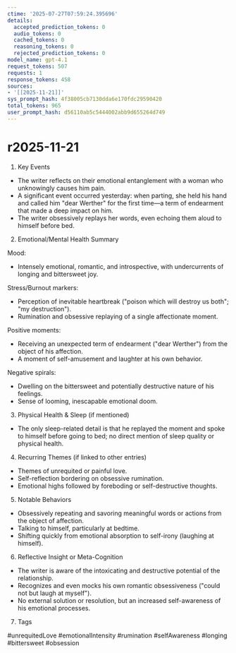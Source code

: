 ```yaml
---
ctime: '2025-07-27T07:59:24.395696'
details:
  accepted_prediction_tokens: 0
  audio_tokens: 0
  cached_tokens: 0
  reasoning_tokens: 0
  rejected_prediction_tokens: 0
model_name: gpt-4.1
request_tokens: 507
requests: 1
response_tokens: 458
sources:
- '[[2025-11-21]]'
sys_prompt_hash: 4f38005cb7130dda6e170fdc29590420
total_tokens: 965
user_prompt_hash: d56110ab5c5444002abb9d655264d749
---
```

# r2025-11-21

1. Key Events

- The writer reflects on their emotional entanglement with a woman who unknowingly causes him pain.
- A significant event occurred yesterday: when parting, she held his hand and called him "dear Werther" for the first time—a term of endearment that made a deep impact on him.
- The writer obsessively replays her words, even echoing them aloud to himself before bed.

2. Emotional/Mental Health Summary

Mood:
- Intensely emotional, romantic, and introspective, with undercurrents of longing and bittersweet joy.

Stress/Burnout markers:
- Perception of inevitable heartbreak ("poison which will destroy us both"; "my destruction").
- Rumination and obsessive replaying of a single affectionate moment.

Positive moments:
- Receiving an unexpected term of endearment ("dear Werther") from the object of his affection.
- A moment of self-amusement and laughter at his own behavior.

Negative spirals:
- Dwelling on the bittersweet and potentially destructive nature of his feelings.
- Sense of looming, inescapable emotional doom.

3. Physical Health & Sleep (if mentioned)

- The only sleep-related detail is that he replayed the moment and spoke to himself before going to bed; no direct mention of sleep quality or physical health.

4. Recurring Themes (if linked to other entries)

- Themes of unrequited or painful love.
- Self-reflection bordering on obsessive rumination.
- Emotional highs followed by foreboding or self-destructive thoughts.

5. Notable Behaviors

- Obsessively repeating and savoring meaningful words or actions from the object of affection.
- Talking to himself, particularly at bedtime.
- Shifting quickly from emotional absorption to self-irony (laughing at himself).

6. Reflective Insight or Meta-Cognition

- The writer is aware of the intoxicating and destructive potential of the relationship.
- Recognizes and even mocks his own romantic obsessiveness ("could not but laugh at myself").
- No external solution or resolution, but an increased self-awareness of his emotional processes.

7. Tags

#unrequitedLove #emotionalIntensity #rumination #selfAwareness #longing #bittersweet #obsession